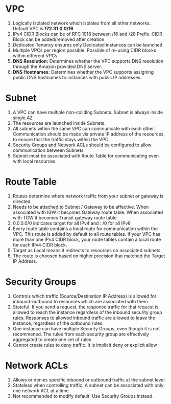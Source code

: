 # VPC
1. Logically Isolated network which isolates from all other networks. Default VPC is **172.31.0.0/16**
2. IPv4 CIDR Blocks can be of RFC 1918 between /16 and /28 Prefix. CIDR Block can be added/removed after creation
3. Dedicated Tenancy ensures only Dedicated instances can be launched
4. Multiple VPCs per region possible. Possible of re-using CIDR blocks within different VPCs
5. **DNS Resolution:** Determines whether the VPC supports DNS resolution through the Amazon provided DNS server.
6. **DNS Hostnames:** Determines whether the VPC supports assigning public DNS hostnames to instances with public IP addresses.

# Subnet
1. A VPC can have multiple non-coliding Subnets. Subnet is always inside single AZ
2. The resources are launched inside Subnets.
3. All subnets within the same VPC can communicate with each other. Communication should be made via private IP address of the resources, to ensure that the traffic stays within the VPC.
4. Security Groups and Network ACLs should be configured to allow communication between Subnets.
5. Subnet must be associated with Route Table for communicating even with local resources.

# Route Table
1. Routes determine where network traffic from your subnet or gateway is directed.
2. Needs to be attached to Subnet / Gateway to be affective. When associated with IGW it becomes Gateway route table. When associated with TGW it becomes Transit gateway route table
3. 0.0.0.0/0 indicates target for all IPv4 and ::/0 for all IPv6
4. Every route table contains a local route for communication within the VPC. This route is added by default to all route tables. If your VPC has more than one IPv4 CIDR block, your route tables contain a local route for each IPv4 CIDR block.
5. Target as Local means it redirects to resources on associated subnets.
6. The route is choosen based on higher precision that matched the Target IP Address.

# Security Groups
1. Controls which traffic (Source/Destination IP Address) is allowed for inbound-outbound to resources which are associated with them
2. Stateful. If you send a request, the response traffic for that request is allowed to reach the instance regardless of the inbound security group rules. Responses to allowed inbound traffic are allowed to leave the instance, regardless of the outbound rules.
3. One instance can have multiple Security Groups, even though it is not recommened. The rules from each security group are effectively aggregated to create one set of rules
4. Cannot create rules to deny traffic. It is implicit deny or explicit allow

# Network ACLs
1. Allows or denies specific inbound or outbound traffic at the subnet level.
2. Stateless when controlling traffic. A subnet can be associated with only one network ACL at a time
3. Not recommended to modify default. Use Security Groups instead.